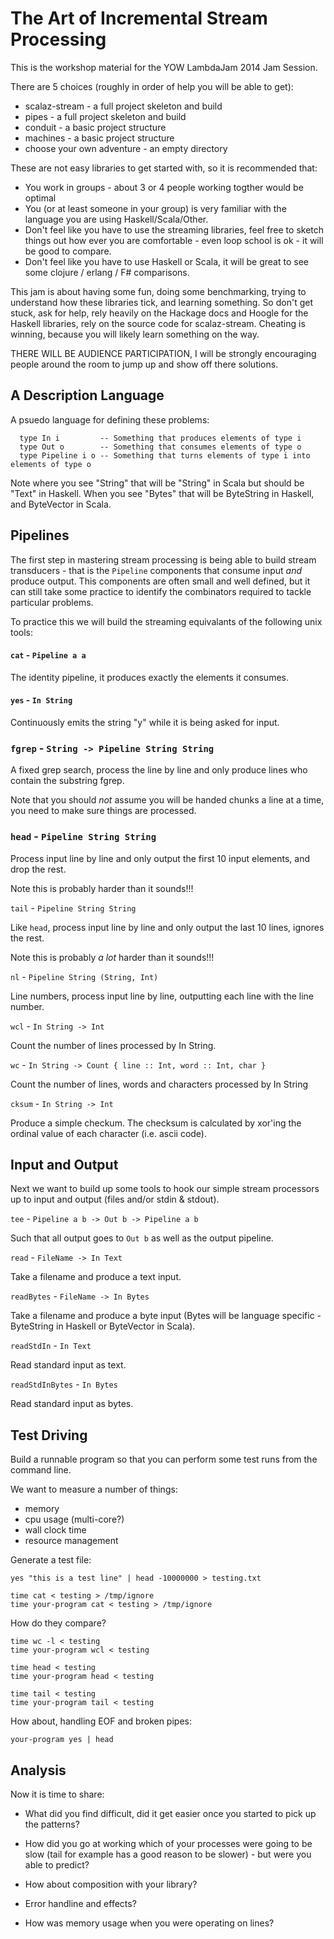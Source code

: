 The Art of Incremental Stream Processing
========================================

This is the workshop material for the YOW LambdaJam 2014 Jam Session.

There are 5 choices (roughly in order of help you will be able to get):
 - scalaz-stream             - a full project skeleton and build
 - pipes                     - a full project skeleton and build
 - conduit                   - a basic project structure
 - machines                  - a basic project structure
 - choose your own adventure - an empty directory

These are not easy libraries to get started with, so it is recommended that:
 - You work in groups - about 3 or 4 people working togther would be optimal
 - You (or at least someone in your group) is very familiar with the language
   you are using Haskell/Scala/Other.
 - Don't feel like you have to use the streaming libraries, feel free to sketch
   things out how ever you are comfortable - even loop school is ok - it will be
   good to compare.
 - Don't feel like you have to use Haskell or Scala, it will be great to see some
   clojure / erlang / F# comparisons.

This jam is about having some fun, doing some benchmarking, trying to
understand how these libraries tick, and learning something. So don't
get stuck, ask for help, rely heavily on the Hackage docs and Hoogle
for the Haskell libraries, rely on the source code for scalaz-stream.
Cheating is winning, because you will likely learn something on the way.

THERE WILL BE AUDIENCE PARTICIPATION, I will be strongly encouraging
people around the room to jump up and show off there solutions.


A Description Language
----------------------

A psuedo language for defining these problems:

```
  type In i         -- Something that produces elements of type i
  type Out o        -- Something that consumes elements of type o
  type Pipeline i o -- Something that turns elements of type i into elements of type o
```

Note where you see "String" that will be "String" in Scala but should
be "Text" in Haskell. When you see "Bytes" that will be ByteString in
Haskell, and ByteVector in Scala.

Pipelines
---------

The first step in mastering stream processing is being able to build
stream transducers - that is the `Pipeline` components that consume
input _and_ produce output. This components are often small and well
defined, but it can still take some practice to identify the
combinators required to tackle particular problems.

To practice this we will build the streaming equivalants of the
following unix tools:

#### `cat` - `Pipeline a a`

The identity pipeline, it produces exactly the elements it consumes.


#### `yes` - `In String`

Continuously emits the string "y" while it is being asked for input.


### `fgrep` - `String -> Pipeline String String`

A fixed grep search, process the line by line and only produce
lines who contain the substring fgrep.

Note that you should _not_ assume you will be handed chunks a line
at a time, you need to make sure things are processed.

### `head` - `Pipeline String String`

Process input line by line and only output the first 10 input
elements, and drop the rest.

Note this is probably harder than it sounds!!!

`tail` - `Pipeline String String`

Like `head`, process input line by line and only output the last 10 lines,
ignores the rest.

Note this is probably _a lot_ harder than it sounds!!!

`nl` - `Pipeline String (String, Int)`

Line numbers, process input line by line, outputting each line with
the line number.

`wcl` - `In String -> Int`

Count the number of lines processed by In String.

`wc` - `In String -> Count { line :: Int, word :: Int, char }`

Count the number of lines, words and characters processed by In String

`cksum` - `In String -> Int`

Produce a simple checkum. The checksum is calculated by xor'ing the ordinal
value of each character (i.e. ascii code).


Input and Output
----------------

Next we want to build up some tools to hook our simple stream processors
up to input and output (files and/or stdin & stdout).

`tee` - `Pipeline a b -> Out b -> Pipeline a b`

Such that all output goes to `Out b` as well as the output pipeline.

`read` - `FileName -> In Text`

Take a filename and produce a text input.

`readBytes` - `FileName -> In Bytes`

Take a filename and produce a byte input (Bytes will be language specific -
ByteString in Haskell or ByteVector in Scala).

`readStdIn` - `In Text`

Read standard input as text.

`readStdInBytes` - `In Bytes`

Read standard input as bytes.


Test Driving
------------

Build a runnable program so that you can perform some test runs from the
command line.

We want to measure a number of things:
  - memory
  - cpu usage (multi-core?)
  - wall clock time
  - resource management

Generate a test file:

```
yes "this is a test line" | head -10000000 > testing.txt
```

```
time cat < testing > /tmp/ignore
time your-program cat < testing > /tmp/ignore
```

How do they compare?

```
time wc -l < testing
time your-program wcl < testing
```

```
time head < testing
time your-program head < testing
```

```
time tail < testing
time your-program tail < testing
```

How about, handling EOF and broken pipes:

```
your-program yes | head
```

Analysis
--------

Now it is time to share:

 - What did you find difficult, did it get easier once you started
   to pick up the patterns?

 - How did you go at working which of your processes were going to
   be slow (tail for example has a good reason to be slower) - but
   were you able to predict?

 - How about composition with your library?

 - Error handline and effects?

 - How was memory usage when you were operating on lines?
